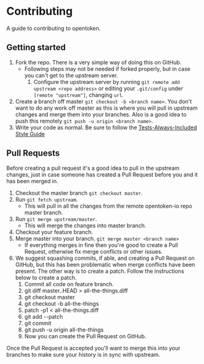 Contributing
============

A guide to contributing to opentoken.

## Getting started

1. Fork the repo. There is a very simple way of doing this on GitHub.
    * Following steps may not be needed if forked properly, but in case you can't get to the upstream server.
        1. Configure the upstream server by running `git remote add upstream <repo address>` or editing your `.git/config` under `[remote "upstream"]`, changing `url`.
3. Create a branch off master `git checkout -b <branch name>`. You don't want to do any work off master as this is where you will pull in upstream changes and merge them into your branches. Also is a good idea to push this remotely `git push -u origin <branch name>`.
4. Write your code as normal.  Be sure to follow the [Tests-Always-Included Style Guide](https://tests-always-included.github.io/style-guide/)

## Pull Requests

Before creating a pull request it's a good idea to pull in the upstream changes, just in case someone has created a Pull Request before you and it has been merged in.

1. Checkout the master branch `git checkout master`.
2. Run `git fetch upstream`.
    *  This will pull in all the changes from the remote opentoken-io repo master branch.
3. Run `git merge upstream/master`.
    *  This will merge the changes into master branch.
4. Checkout your feature branch.
5. Merge master into your branch. `git merge master <branch name>`
    * If everything merges in fine then you're good to create a Pull Request, otherwise fix merge conflicts or other issues.
6. We suggest squashing commits, if able, and creating a Pull Request on GitHub, but this has been problematic when merge conflicts have been present. The other way is to create a patch. Follow the instructions below to create a patch.
    1. Commit all code on feature branch.
    2. git diff master..HEAD > all-the-things.diff
    3. git checkout master
    4. git checkout -b all-the-things
    5. patch -p1 < all-the-things.diff
    6. git add --patch
    7. git commit
    8. git push -u origin all-the-things
    9. Now you can create the Pull Request on GitHub.

Once the Pull Request is accepted you'll want to merge this into your branches to make sure your history is in sync with upstream.
